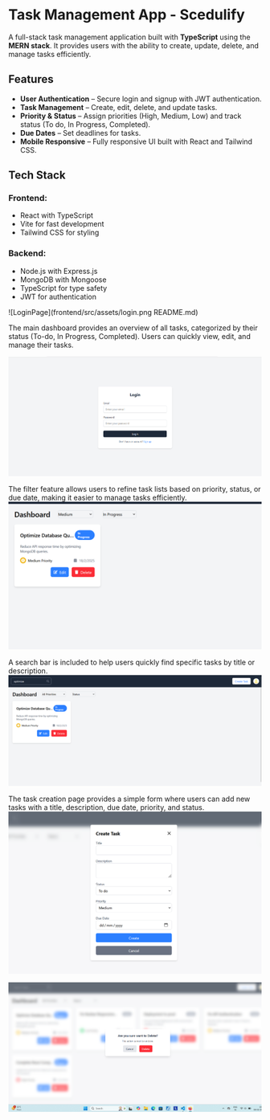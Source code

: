 # Task Management App - Scedulify

A full-stack task management application built with **TypeScript** using the **MERN stack**. It provides users with the ability to create, update, delete, and manage tasks efficiently.

## Features

- **User Authentication** – Secure login and signup with JWT authentication.
- **Task Management** – Create, edit, delete, and update tasks.
- **Priority & Status** – Assign priorities (High, Medium, Low) and track status (To do, In Progress, Completed).
- **Due Dates** – Set deadlines for tasks.
- **Mobile Responsive** – Fully responsive UI built with React and Tailwind CSS.

## Tech Stack

### Frontend:

- React with TypeScript
- Vite for fast development
- Tailwind CSS for styling

### Backend:

- Node.js with Express.js
- MongoDB with Mongoose
- TypeScript for type safety
- JWT for authentication

![LoginPage](frontend/src/assets/login.png README.md)

The main dashboard provides an overview of all tasks, categorized by their status (To-do, In Progress, Completed). Users can quickly view, edit, and manage their tasks.

![Dashboard](frontend/src/assets/login.png)

The filter feature allows users to refine task lists based on priority, status, or due date, making it easier to manage tasks efficiently.
![Filters](frontend/src/assets/filter.png)

A search bar is included to help users quickly find specific tasks by title or description.
![Search](frontend/src/assets/search.png)

The task creation page provides a simple form where users can add new tasks with a title, description, due date, priority, and status.
![createTask](frontend/src/assets/createtask.png)


![DeleteAlert](frontend/src/assets/deletemodal.png)


